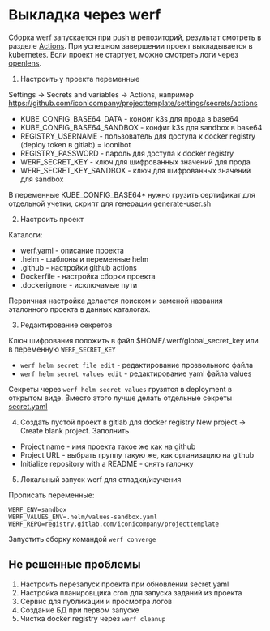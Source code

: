 # Выкладка через werf

Сборка werf запускается при push в репозиторий, результат смотреть в разделе [Actions](https://github.com/iconicompany/projecttemplate/actions). При успешном завершении проект выкладывается в kubernetes.
Если проект не стартует, можно смотреть логи через [openlens](https://github.com/MuhammedKalkan/OpenLens/releases).

1. Настроить у проекта переменные

Settings -> Secrets and variables -> Actions, например https://github.com/iconicompany/projecttemplate/settings/secrets/actions

- KUBE_CONFIG_BASE64_DATA - конфиг k3s для прода в base64
- KUBE_CONFIG_BASE64_SANDBOX - конфиг k3s для sandbox в base64
- REGISTRY_USERNAME - пользователь для доступа к docker registry (deploy token в gitlab) = iconibot
- REGISTRY_PASSWORD - пароль для доступа к docker registry
- WERF_SECRET_KEY - ключ для шифрованных значений для прода
- WERF_SECRET_KEY_SANDBOX - ключ для шифрованных значений для sandbox

В переменные KUBE_CONFIG_BASE64* нужно грузить сертификат для отдельной учетки, скрипт для генерации
[generate-user.sh](https://github.com/iconicompany/icluster/blob/master/apicerts/generate-user.sh)

2. Настроить проект

Каталоги:

- werf.yaml - описание проекта
- .helm - шаблоны и переменные helm
- .github - настройки github actions
- Dockerfile - настройка сборки проекта
- .dockerignore - исключамые пути

Первичная настройка делается поиском и заменой названия эталонного проекта в данных каталогах.

3. Редактирование секретов

Ключ шифрования положить в файл $HOME/.werf/global_secret_key или в переменную `WERF_SECRET_KEY`

- `werf helm secret file edit` - редактирование прозвольного файла
- `werf helm secret values edit` - редактирование yaml файла values

Секреты через `werf helm secret values` грузятся в deployment в открытом виде. Вместо этого лучше делать отдельные секреты [secret.yaml](https://github.com/iconicompany/projecttemplate/blob/master/.helm/templates/secret.yaml)

4. Создать пустой проект в gitlab для docker registry
New project -> Create blank project.
Заполнить
- Project name - имя проекта такое же как на github
- Project URL - выбрать группу такую же, как организацию на github
- Initialize repository with a README - снять галочку 

5. Локальный запуск werf для отладки/изучения

Прописать переменные:

```
WERF_ENV=sandbox
WERF_VALUES_ENV=.helm/values-sandbox.yaml
WERF_REPO=registry.gitlab.com/iconicompany/projecttemplate
```

Запустить сборку командой `werf converge`

## Не решенные проблемы

1. Настроить перезапуск проекта при обновлении secret.yaml
2. Настройка планировщика cron для запуска заданий из проекта
3. Сервис для публикации и просмотра логов
4. Создание БД при первом запуске
5. Чистка docker registry через `werf cleanup`